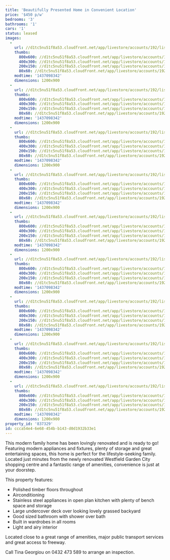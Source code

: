 ```yaml
---
title: 'Beautifully Presented Home in Convenient Location'
price: '$450 p/w'
bedrooms: '3'
bathrooms: '1'
cars: '1'
status: leased
images:
  -
    url: //d1tc5nu51f8a53.cloudfront.net/app/livestore/accounts/192/listings/397203/images/Front_6883444833_20150717115738.jpg
    thumbs:
      800x600: //d1tc5nu51f8a53.cloudfront.net/app/livestore/accounts/192/listings/397203/images/Front_6883444833_20150717115738_800x600.jpg
      400x300: //d1tc5nu51f8a53.cloudfront.net/app/livestore/accounts/192/listings/397203/images/Front_6883444833_20150717115738_400x300.jpg
      200x150: //d1tc5nu51f8a53.cloudfront.net/app/livestore/accounts/192/listings/397203/images/Front_6883444833_20150717115738_200x150.jpg
      80x60: //d1tc5nu51f8a53.cloudfront.net/app/livestore/accounts/192/listings/397203/images/Front_6883444833_20150717115738_80x60.jpg
    modtime: '1437098342'
    dimensions: 1200x900
  -
    url: //d1tc5nu51f8a53.cloudfront.net/app/livestore/accounts/192/listings/397203/images/Deck_6848984743_20150717115729.jpg
    thumbs:
      800x600: //d1tc5nu51f8a53.cloudfront.net/app/livestore/accounts/192/listings/397203/images/Deck_6848984743_20150717115729_800x600.jpg
      400x300: //d1tc5nu51f8a53.cloudfront.net/app/livestore/accounts/192/listings/397203/images/Deck_6848984743_20150717115729_400x300.jpg
      200x150: //d1tc5nu51f8a53.cloudfront.net/app/livestore/accounts/192/listings/397203/images/Deck_6848984743_20150717115729_200x150.jpg
      80x60: //d1tc5nu51f8a53.cloudfront.net/app/livestore/accounts/192/listings/397203/images/Deck_6848984743_20150717115729_80x60.jpg
    modtime: '1437098342'
    dimensions: 1200x900
  -
    url: //d1tc5nu51f8a53.cloudfront.net/app/livestore/accounts/192/listings/397203/images/Kitchen_195755581_20150717115738.jpg
    thumbs:
      800x600: //d1tc5nu51f8a53.cloudfront.net/app/livestore/accounts/192/listings/397203/images/Kitchen_195755581_20150717115738_800x600.jpg
      400x300: //d1tc5nu51f8a53.cloudfront.net/app/livestore/accounts/192/listings/397203/images/Kitchen_195755581_20150717115738_400x300.jpg
      200x150: //d1tc5nu51f8a53.cloudfront.net/app/livestore/accounts/192/listings/397203/images/Kitchen_195755581_20150717115738_200x150.jpg
      80x60: //d1tc5nu51f8a53.cloudfront.net/app/livestore/accounts/192/listings/397203/images/Kitchen_195755581_20150717115738_80x60.jpg
    modtime: '1437098342'
    dimensions: 1200x900
  -
    url: //d1tc5nu51f8a53.cloudfront.net/app/livestore/accounts/192/listings/397203/images/Living_3811610890_20150717115741.jpg
    thumbs:
      800x600: //d1tc5nu51f8a53.cloudfront.net/app/livestore/accounts/192/listings/397203/images/Living_3811610890_20150717115741_800x600.jpg
      400x300: //d1tc5nu51f8a53.cloudfront.net/app/livestore/accounts/192/listings/397203/images/Living_3811610890_20150717115741_400x300.jpg
      200x150: //d1tc5nu51f8a53.cloudfront.net/app/livestore/accounts/192/listings/397203/images/Living_3811610890_20150717115741_200x150.jpg
      80x60: //d1tc5nu51f8a53.cloudfront.net/app/livestore/accounts/192/listings/397203/images/Living_3811610890_20150717115741_80x60.jpg
    modtime: '1437098342'
    dimensions: 1200x900
  -
    url: //d1tc5nu51f8a53.cloudfront.net/app/livestore/accounts/192/listings/397203/images/Bed1_9149239576_20150717115722.jpg
    thumbs:
      800x600: //d1tc5nu51f8a53.cloudfront.net/app/livestore/accounts/192/listings/397203/images/Bed1_9149239576_20150717115722_800x600.jpg
      400x300: //d1tc5nu51f8a53.cloudfront.net/app/livestore/accounts/192/listings/397203/images/Bed1_9149239576_20150717115722_400x300.jpg
      200x150: //d1tc5nu51f8a53.cloudfront.net/app/livestore/accounts/192/listings/397203/images/Bed1_9149239576_20150717115722_200x150.jpg
      80x60: //d1tc5nu51f8a53.cloudfront.net/app/livestore/accounts/192/listings/397203/images/Bed1_9149239576_20150717115722_80x60.jpg
    modtime: '1437098342'
    dimensions: 1200x900
  -
    url: //d1tc5nu51f8a53.cloudfront.net/app/livestore/accounts/192/listings/397203/images/Bed2_743560367_20150717115731.jpg
    thumbs:
      800x600: //d1tc5nu51f8a53.cloudfront.net/app/livestore/accounts/192/listings/397203/images/Bed2_743560367_20150717115731_800x600.jpg
      400x300: //d1tc5nu51f8a53.cloudfront.net/app/livestore/accounts/192/listings/397203/images/Bed2_743560367_20150717115731_400x300.jpg
      200x150: //d1tc5nu51f8a53.cloudfront.net/app/livestore/accounts/192/listings/397203/images/Bed2_743560367_20150717115731_200x150.jpg
      80x60: //d1tc5nu51f8a53.cloudfront.net/app/livestore/accounts/192/listings/397203/images/Bed2_743560367_20150717115731_80x60.jpg
    modtime: '1437098342'
    dimensions: 1200x900
  -
    url: //d1tc5nu51f8a53.cloudfront.net/app/livestore/accounts/192/listings/397203/images/Bed3_4827636965_20150717115725.jpg
    thumbs:
      800x600: //d1tc5nu51f8a53.cloudfront.net/app/livestore/accounts/192/listings/397203/images/Bed3_4827636965_20150717115725_800x600.jpg
      400x300: //d1tc5nu51f8a53.cloudfront.net/app/livestore/accounts/192/listings/397203/images/Bed3_4827636965_20150717115725_400x300.jpg
      200x150: //d1tc5nu51f8a53.cloudfront.net/app/livestore/accounts/192/listings/397203/images/Bed3_4827636965_20150717115725_200x150.jpg
      80x60: //d1tc5nu51f8a53.cloudfront.net/app/livestore/accounts/192/listings/397203/images/Bed3_4827636965_20150717115725_80x60.jpg
    modtime: '1437098342'
    dimensions: 1200x900
  -
    url: //d1tc5nu51f8a53.cloudfront.net/app/livestore/accounts/192/listings/397203/images/Bathroom_7565619536_20150717115722.jpg
    thumbs:
      800x600: //d1tc5nu51f8a53.cloudfront.net/app/livestore/accounts/192/listings/397203/images/Bathroom_7565619536_20150717115722_800x600.jpg
      400x300: //d1tc5nu51f8a53.cloudfront.net/app/livestore/accounts/192/listings/397203/images/Bathroom_7565619536_20150717115722_400x300.jpg
      200x150: //d1tc5nu51f8a53.cloudfront.net/app/livestore/accounts/192/listings/397203/images/Bathroom_7565619536_20150717115722_200x150.jpg
      80x60: //d1tc5nu51f8a53.cloudfront.net/app/livestore/accounts/192/listings/397203/images/Bathroom_7565619536_20150717115722_80x60.jpg
    modtime: '1437098342'
    dimensions: 1200x900
  -
    url: //d1tc5nu51f8a53.cloudfront.net/app/livestore/accounts/192/listings/397203/images/Deck2_3631708375_20150717115734.jpg
    thumbs:
      800x600: //d1tc5nu51f8a53.cloudfront.net/app/livestore/accounts/192/listings/397203/images/Deck2_3631708375_20150717115734_800x600.jpg
      400x300: //d1tc5nu51f8a53.cloudfront.net/app/livestore/accounts/192/listings/397203/images/Deck2_3631708375_20150717115734_400x300.jpg
      200x150: //d1tc5nu51f8a53.cloudfront.net/app/livestore/accounts/192/listings/397203/images/Deck2_3631708375_20150717115734_200x150.jpg
      80x60: //d1tc5nu51f8a53.cloudfront.net/app/livestore/accounts/192/listings/397203/images/Deck2_3631708375_20150717115734_80x60.jpg
    modtime: '1437098342'
    dimensions: 1200x900
property_id: '837329'
id: ccca54e4-6e68-454b-b143-d0d1932b33e1
---
```

This modern family home has been lovingly renovated and is ready to go! Featuring modern appliances and fixtures, plenty of storage and great entertaining spaces, this home is perfect for the lifestyle-seeking family. Located just minutes from the newly renovated Westfield Garden City shopping centre and a fantastic range of amenities, convenience is just at your doorstep.

This property features:
*  Polished timber floors throughout
*  Airconditioning
*  Stainless steel appliances in open plan kitchen with plenty of bench space and storage
*  Large undercover deck over looking lovely grassed backyard
*  Good sized bathroom with shower over bath
*  Built in wardrobes in all rooms
*  Light and airy interior

Located close to a great range of amenities, major public transport services and great access to freeway. 

Call Tina Georgiou on 0432 473 589 to arrange an inspection.